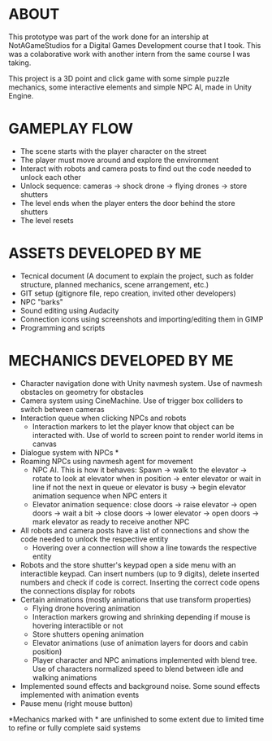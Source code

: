 # ABOUT

This prototype was part of the work done for an intership at NotAGameStudios for a Digital Games Development course that I took. This was a colaborative work with another intern from the same course I was taking.

This project is a 3D point and click game with some simple puzzle mechanics, some interactive elements and simple NPC AI, made in Unity Engine.

# GAMEPLAY FLOW
- The scene starts with the player character on the street
- The player must move around and explore the environment
- Interact with robots and camera posts to find out the code needed to unlock each other
- Unlock sequence: cameras -> shock drone -> flying drones -> store shutters
- The level ends when the player enters the door behind the store shutters
- The level resets

# ASSETS DEVELOPED BY ME
- Tecnical document (A document to explain the project, such as folder structure, planned mechanics, scene arrangement, etc.)
- GIT setup (gitignore file, repo creation, invited other developers)
- NPC "barks"
- Sound editing using Audacity
- Connection icons using screenshots and importing/editing them in GIMP
- Programming and scripts

# MECHANICS DEVELOPED BY ME
- Character navigation done with Unity navmesh system. Use of navmesh obstacles on geometry for obstacles
- Camera system using CineMachine. Use of trigger box colliders to switch between cameras
- Interaction queue when clicking NPCs and robots
  - Interaction markers to let the player know that object can be interacted with. Use of world to screen point to render world items in canvas
- Dialogue system with NPCs *
- Roaming NPCs using navmesh agent for movement
  - NPC AI. This is how it behaves: Spawn -> walk to the elevator -> rotate to look at elevator when in position -> enter elevator or wait in line if not the next in queue or elevator is busy -> begin elevator animation sequence when NPC enters it
  - Elevator animation sequence: close doors -> raise elevator -> open doors -> wait a bit -> close doors -> lower elevator -> open doors -> mark elevator as ready to receive another NPC
- All robots and camera posts have a list of connections and show the code needed to unlock the respective entity
  - Hovering over a connection will show a line towards the respective entity
- Robots and the store shutter's keypad open a side menu with an interactible keypad. Can insert numbers (up to 9 digits), delete inserted numbers and check if code is correct. Inserting the correct code opens the connections display for robots
- Certain animations (mostly animations that use transform properties)
  - Flying drone hovering animation
  - Interaction markers growing and shrinking depending if mouse is hovering interactible or not
  - Store shutters opening animation
  - Elevator animations (use of animation layers for doors and cabin position)
  - Player character and NPC animations implemented with blend tree. Use of characters normalized speed to blend between idle and walking animations
- Implemented sound effects and background noise. Some sound effects implemented with animation events
- Pause menu (right mouse button)

*Mechanics marked with * are unfinished to some extent due to limited time to refine or fully complete said systems
